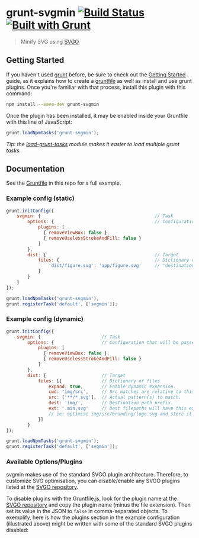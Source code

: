 # grunt-svgmin [![Build Status](https://secure.travis-ci.org/sindresorhus/grunt-svgmin.png?branch=master)](http://travis-ci.org/sindresorhus/grunt-svgmin) [![Built with Grunt](https://cdn.gruntjs.com/builtwith.png)](http://gruntjs.com/)

> Minify SVG using [SVGO](https://github.com/svg/svgo)


## Getting Started

If you haven't used [grunt][] before, be sure to check out the [Getting Started][] guide, as it explains how to create a [gruntfile][Getting Started] as well as install and use grunt plugins. Once you're familiar with that process, install this plugin with this command:

```sh
npm install --save-dev grunt-svgmin
```

Once the plugin has been installed, it may be enabled inside your Gruntfile with this line of JavaScript:

```js
grunt.loadNpmTasks('grunt-svgmin');
```

*Tip: the [load-grunt-tasks](https://github.com/sindresorhus/load-grunt-tasks) module makes it easier to load multiple grunt tasks.*

[grunt]: http://gruntjs.com
[Getting Started]: https://github.com/gruntjs/grunt/wiki/Getting-started


## Documentation

See the [Gruntfile](Gruntfile.js) in this repo for a full example.


### Example config (static)

```js
grunt.initConfig({
	svgmin: {											// Task
		options: {										// Configuration that will be passed directly to SVGO
			plugins: [
			  { removeViewBox: false },
			  { removeUselessStrokeAndFill: false }
			]
		},
		dist: {											// Target
			files: {									// Dictionary of files
				'dist/figure.svg': 'app/figure.svg'		// 'destination': 'source'
			}
		}
	}
});

grunt.loadNpmTasks('grunt-svgmin');
grunt.registerTask('default', ['svgmin']);
```

### Example config (dynamic)

```js
grunt.initConfig({
	svgmin: {						// Task
		options: {					// Configuration that will be passed directly to SVGO
			plugins: [
			  { removeViewBox: false },
			  { removeUselessStrokeAndFill: false }
			]
		},
		dist: {						// Target
			files: [{				// Dictionary of files
				expand: true,		// Enable dynamic expansion.
				cwd: 'img/src',		// Src matches are relative to this path.
				src: ['**/*.svg'],	// Actual pattern(s) to match.
				dest: 'img/',		// Destination path prefix.
				ext: '.min.svg'		// Dest filepaths will have this extension.
				// ie: optimise img/src/branding/logo.svg and store it in img/branding/logo.min.svg
			}]
		}
});

grunt.loadNpmTasks('grunt-svgmin');
grunt.registerTask('default', ['svgmin']);
```

### Available Options/Plugins

svgmin makes use of the standard SVGO plugin architecture. Therefore, to customize SVG optimisation, you can disable/enable any SVGO plugins listed at the [SVGO repository](https://github.com/svg/svgo/tree/master/plugins).

To disable plugins with the Gruntfile.js, look for the plugin name at the [SVGO repository](https://github.com/svg/svgo/tree/master/plugins) and copy the plugin name (minus the file extension). Then set its value in the JSON to `false` in comma-separated objects. To exemplify, here is how the plugins section in the example configuration (illustrated above) might be written with some of the standard SVGO plugins disabled:

```j
